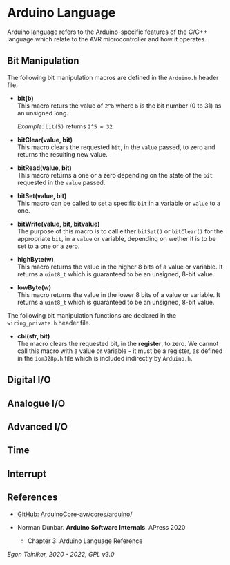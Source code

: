 # Arduino Language

Arduino language refers to the Arduino-specific features of the C/C++ language which relate 
to the AVR microcontroller and how it operates.

## Bit Manipulation

The following bit manipulation macros are defined in the `Arduino.h` header file.

* **bit(b)**\
    This macro returs the value of `2^b` where `b` is the bit number (0 to 31) as an unsigned long.
    
    _Example_: `bit(5)` returns `2^5 = 32`

* **bitClear(value, bit)**\
    This macro clears the requested `bit`, in the `value` passed, to zero and returns the resulting new value.

* **bitRead(value, bit)**\
    This macro returns a one or a zero depending on the state of the `bit` requested in the `value` passed.

* **bitSet(value, bit)**\
    This macro can be called to set a specific `bit` in a variable or `value` to a one.

* **bitWrite(value, bit, bitvalue)**\
    The purpose of this macro is to call either `bitSet()` or `bitClear()` for the appropriate `bit`, 
    in a `value` or variable, depending on wether it is to be set to a one or a zero.

* **highByte(w)**\
    This macro returns the value in the higher 8 bits of a value or variable.
    It returns a `uint8_t` which is guaranteed to be an unsigned, 8-bit value.

* **lowByte(w)**\
    This macro returns the value in the lower 8 bits of a value or variable.
    It returns a `uint8_t` which is guaranteed to be an unsigned, 8-bit value.


The following bit manipulation functions are declared in the `wiring_private.h` header file.

* **cbi(sfr, bit)**\
    The macro clears the requested bit, in the **register**, to zero.
    We cannot call this macro with a value or variable - it must be a register, as defined in the 
    `iom328p.h` file which is included indirectly by `Arduino.h`. 


## Digital I/O


## Analogue I/O


## Advanced I/O


## Time


## Interrupt



## References
* [GitHub: ArduinoCore-avr/cores/arduino/](https://github.com/arduino/ArduinoCore-avr/tree/master/cores/arduino)

* Norman Dunbar. **Arduino Software Internals**. APress 2020
    * Chapter 3: Arduino Language Reference

*Egon Teiniker, 2020 - 2022, GPL v3.0* 